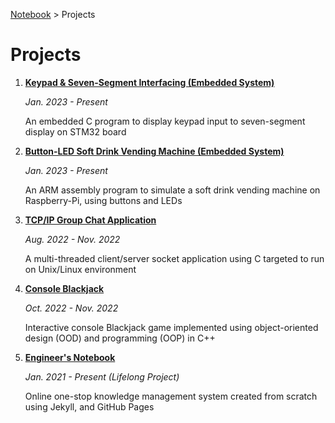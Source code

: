<a href="../">Notebook</a> > Projects

# Projects



1. **<a href="./keypad-and-seven-segment-interfacing">Keypad & Seven-Segment Interfacing (Embedded System)</a>**

   *Jan. 2023 - Present*

   An embedded C program to display keypad input to seven-segment display on STM32 board

2. **<a href="./button-led-soft-drink-vending-machine">Button-LED Soft Drink Vending Machine (Embedded System)</a>** 

   *Jan. 2023 - Present*

   An ARM assembly program to simulate a soft drink vending machine on Raspberry-Pi, using buttons and LEDs

3. **<a href="./tcpip-group-chat-application">TCP/IP Group Chat Application</a>**

   *Aug. 2022 - Nov. 2022*

   A multi-threaded client/server socket application using C targeted to run on Unix/Linux environment

4. **<a href="./console-blackjack">Console Blackjack</a>**

   *Oct. 2022 - Nov. 2022*

   Interactive console Blackjack game implemented using object-oriented design (OOD) and programming (OOP) in C++

5. **<a href="./engineers-notebook">Engineer's Notebook</a>**

   *Jan. 2021 - Present (Lifelong Project)*

   Online one-stop knowledge management system created from scratch using Jekyll, and GitHub Pages
